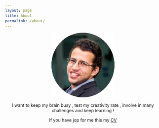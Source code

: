 ```yaml
---
layout: page
title: About
permalink: /about/
---
```

<center>
<img src="/assets/me.png"> </br>
<p>
I want to keep my brain busy , test my creativity rate , involve in many challenges and keep learning !
</p>


If you have jop for me this my <a href="../assets/cv.pdf">CV</a>
